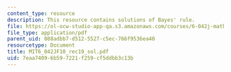 ```yaml
---
content_type: resource
description: This resource contains solutions of Bayes' rule.
file: https://ol-ocw-studio-app-qa.s3.amazonaws.com/courses/6-042j-mathematics-for-computer-science-fall-2010/7eaa74096b597221f259cf5ddbb3c13b_MIT6_042JF10_rec19_sol.pdf
file_type: application/pdf
parent_uid: 088adbb7-d512-5527-c5ec-766f9536ea40
resourcetype: Document
title: MIT6_042JF10_rec19_sol.pdf
uid: 7eaa7409-6b59-7221-f259-cf5ddbb3c13b
---
```

